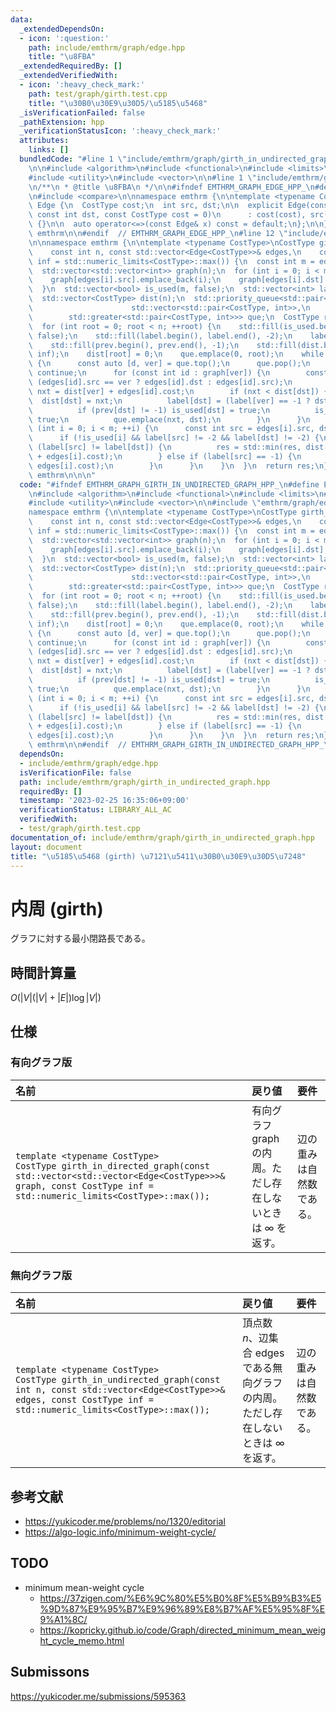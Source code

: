 ```yaml
---
data:
  _extendedDependsOn:
  - icon: ':question:'
    path: include/emthrm/graph/edge.hpp
    title: "\u8FBA"
  _extendedRequiredBy: []
  _extendedVerifiedWith:
  - icon: ':heavy_check_mark:'
    path: test/graph/girth.test.cpp
    title: "\u30B0\u30E9\u30D5/\u5185\u5468"
  _isVerificationFailed: false
  _pathExtension: hpp
  _verificationStatusIcon: ':heavy_check_mark:'
  attributes:
    links: []
  bundledCode: "#line 1 \"include/emthrm/graph/girth_in_undirected_graph.hpp\"\n\n\
    \n\n#include <algorithm>\n#include <functional>\n#include <limits>\n#include <queue>\n\
    #include <utility>\n#include <vector>\n\n#line 1 \"include/emthrm/graph/edge.hpp\"\
    \n/**\n * @title \u8FBA\n */\n\n#ifndef EMTHRM_GRAPH_EDGE_HPP_\n#define EMTHRM_GRAPH_EDGE_HPP_\n\
    \n#include <compare>\n\nnamespace emthrm {\n\ntemplate <typename CostType>\nstruct\
    \ Edge {\n  CostType cost;\n  int src, dst;\n\n  explicit Edge(const int src,\
    \ const int dst, const CostType cost = 0)\n      : cost(cost), src(src), dst(dst)\
    \ {}\n\n  auto operator<=>(const Edge& x) const = default;\n};\n\n}  // namespace\
    \ emthrm\n\n#endif  // EMTHRM_GRAPH_EDGE_HPP_\n#line 12 \"include/emthrm/graph/girth_in_undirected_graph.hpp\"\
    \n\nnamespace emthrm {\n\ntemplate <typename CostType>\nCostType girth_in_undirected_graph(\n\
    \    const int n, const std::vector<Edge<CostType>>& edges,\n    const CostType\
    \ inf = std::numeric_limits<CostType>::max()) {\n  const int m = edges.size();\n\
    \  std::vector<std::vector<int>> graph(n);\n  for (int i = 0; i < m; ++i) {\n\
    \    graph[edges[i].src].emplace_back(i);\n    graph[edges[i].dst].emplace_back(i);\n\
    \  }\n  std::vector<bool> is_used(m, false);\n  std::vector<int> label(n), prev(n);\n\
    \  std::vector<CostType> dist(n);\n  std::priority_queue<std::pair<CostType, int>,\n\
    \                      std::vector<std::pair<CostType, int>>,\n              \
    \        std::greater<std::pair<CostType, int>>> que;\n  CostType res = inf;\n\
    \  for (int root = 0; root < n; ++root) {\n    std::fill(is_used.begin(), is_used.end(),\
    \ false);\n    std::fill(label.begin(), label.end(), -2);\n    label[root] = -1;\n\
    \    std::fill(prev.begin(), prev.end(), -1);\n    std::fill(dist.begin(), dist.end(),\
    \ inf);\n    dist[root] = 0;\n    que.emplace(0, root);\n    while (!que.empty())\
    \ {\n      const auto [d, ver] = que.top();\n      que.pop();\n      if (d > dist[ver])\
    \ continue;\n      for (const int id : graph[ver]) {\n        const int dst =\
    \ (edges[id].src == ver ? edges[id].dst : edges[id].src);\n        const CostType\
    \ nxt = dist[ver] + edges[id].cost;\n        if (nxt < dist[dst]) {\n        \
    \  dist[dst] = nxt;\n          label[dst] = (label[ver] == -1 ? dst : label[ver]);\n\
    \          if (prev[dst] != -1) is_used[dst] = true;\n          is_used[id] =\
    \ true;\n          que.emplace(nxt, dst);\n        }\n      }\n    }\n    for\
    \ (int i = 0; i < m; ++i) {\n      const int src = edges[i].src, dst = edges[i].dst;\n\
    \      if (!is_used[i] && label[src] != -2 && label[dst] != -2) {\n        if\
    \ (label[src] != label[dst]) {\n          res = std::min(res, dist[src] + dist[dst]\
    \ + edges[i].cost);\n        } else if (label[src] == -1) {\n          res = std::min(res,\
    \ edges[i].cost);\n        }\n      }\n    }\n  }\n  return res;\n}\n\n}  // namespace\
    \ emthrm\n\n\n"
  code: "#ifndef EMTHRM_GRAPH_GIRTH_IN_UNDIRECTED_GRAPH_HPP_\n#define EMTHRM_GRAPH_GIRTH_IN_UNDIRECTED_GRAPH_HPP_\n\
    \n#include <algorithm>\n#include <functional>\n#include <limits>\n#include <queue>\n\
    #include <utility>\n#include <vector>\n\n#include \"emthrm/graph/edge.hpp\"\n\n\
    namespace emthrm {\n\ntemplate <typename CostType>\nCostType girth_in_undirected_graph(\n\
    \    const int n, const std::vector<Edge<CostType>>& edges,\n    const CostType\
    \ inf = std::numeric_limits<CostType>::max()) {\n  const int m = edges.size();\n\
    \  std::vector<std::vector<int>> graph(n);\n  for (int i = 0; i < m; ++i) {\n\
    \    graph[edges[i].src].emplace_back(i);\n    graph[edges[i].dst].emplace_back(i);\n\
    \  }\n  std::vector<bool> is_used(m, false);\n  std::vector<int> label(n), prev(n);\n\
    \  std::vector<CostType> dist(n);\n  std::priority_queue<std::pair<CostType, int>,\n\
    \                      std::vector<std::pair<CostType, int>>,\n              \
    \        std::greater<std::pair<CostType, int>>> que;\n  CostType res = inf;\n\
    \  for (int root = 0; root < n; ++root) {\n    std::fill(is_used.begin(), is_used.end(),\
    \ false);\n    std::fill(label.begin(), label.end(), -2);\n    label[root] = -1;\n\
    \    std::fill(prev.begin(), prev.end(), -1);\n    std::fill(dist.begin(), dist.end(),\
    \ inf);\n    dist[root] = 0;\n    que.emplace(0, root);\n    while (!que.empty())\
    \ {\n      const auto [d, ver] = que.top();\n      que.pop();\n      if (d > dist[ver])\
    \ continue;\n      for (const int id : graph[ver]) {\n        const int dst =\
    \ (edges[id].src == ver ? edges[id].dst : edges[id].src);\n        const CostType\
    \ nxt = dist[ver] + edges[id].cost;\n        if (nxt < dist[dst]) {\n        \
    \  dist[dst] = nxt;\n          label[dst] = (label[ver] == -1 ? dst : label[ver]);\n\
    \          if (prev[dst] != -1) is_used[dst] = true;\n          is_used[id] =\
    \ true;\n          que.emplace(nxt, dst);\n        }\n      }\n    }\n    for\
    \ (int i = 0; i < m; ++i) {\n      const int src = edges[i].src, dst = edges[i].dst;\n\
    \      if (!is_used[i] && label[src] != -2 && label[dst] != -2) {\n        if\
    \ (label[src] != label[dst]) {\n          res = std::min(res, dist[src] + dist[dst]\
    \ + edges[i].cost);\n        } else if (label[src] == -1) {\n          res = std::min(res,\
    \ edges[i].cost);\n        }\n      }\n    }\n  }\n  return res;\n}\n\n}  // namespace\
    \ emthrm\n\n#endif  // EMTHRM_GRAPH_GIRTH_IN_UNDIRECTED_GRAPH_HPP_\n"
  dependsOn:
  - include/emthrm/graph/edge.hpp
  isVerificationFile: false
  path: include/emthrm/graph/girth_in_undirected_graph.hpp
  requiredBy: []
  timestamp: '2023-02-25 16:35:06+09:00'
  verificationStatus: LIBRARY_ALL_AC
  verifiedWith:
  - test/graph/girth.test.cpp
documentation_of: include/emthrm/graph/girth_in_undirected_graph.hpp
layout: document
title: "\u5185\u5468 (girth) \u7121\u5411\u30B0\u30E9\u30D5\u7248"
---
```


# 内周 (girth)

グラフに対する最小閉路長である。


## 時間計算量

$O(\lvert V \rvert (\lvert V \rvert + \lvert E \rvert) \log{\lvert V \rvert})$


## 仕様

### 有向グラフ版

|名前|戻り値|要件|
|:--|:--|:--|
|`template <typename CostType>`<br>`CostType girth_in_directed_graph(const std::vector<std::vector<Edge<CostType>>>& graph, const CostType inf = std::numeric_limits<CostType>::max());`|有向グラフ $\mathrm{graph}$ の内周。ただし存在しないときは $\infty$ を返す。|辺の重みは自然数である。|


### 無向グラフ版

|名前|戻り値|要件|
|:--|:--|:--|
|`template <typename CostType>`<br>`CostType girth_in_undirected_graph(const int n, const std::vector<Edge<CostType>>& edges, const CostType inf = std::numeric_limits<CostType>::max());`|頂点数 $n$、辺集合 $\mathrm{edges}$ である無向グラフの内周。ただし存在しないときは $\infty$ を返す。|辺の重みは自然数である。|


## 参考文献

- https://yukicoder.me/problems/no/1320/editorial
- https://algo-logic.info/minimum-weight-cycle/


## TODO

- minimum mean-weight cycle
  - https://37zigen.com/%E6%9C%80%E5%B0%8F%E5%B9%B3%E5%9D%87%E9%95%B7%E9%96%89%E8%B7%AF%E5%95%8F%E9%A1%8C/
  - https://kopricky.github.io/code/Graph/directed_minimum_mean_weight_cycle_memo.html


## Submissons

https://yukicoder.me/submissions/595363
